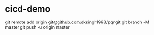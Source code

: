 # cicd-demo




git remote add origin git@github.com:sksingh1993/pqr.git
git branch -M master
git push -u origin master
